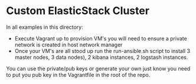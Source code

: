 # Custom ElasticStack Cluster

In all examples in this directory:

* Execute Vagrant up to provision VM's you will need to ensure a private network is created in host network manager
* Once your VM's are all stood up run the run-ansible.sh script to install 3 master nodes, 3 data nodes), 2 kibana instances, 2 logstash instances.

You can use the private/pub keys or generate your own just know you need to put you pub key in the Vagrantfile in the root of the repo. 
